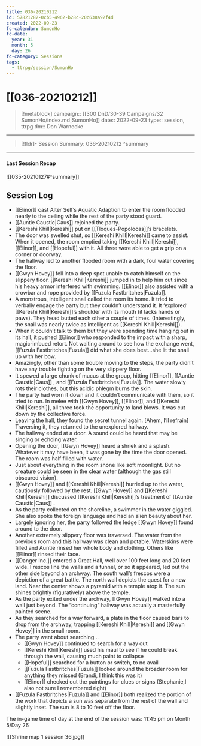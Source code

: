 ```yaml
---
title: 036-20210212
id: 57821282-0cb5-4962-b28c-20c638a92f4d
created: 2022-09-23
fc-calendar: SumonHo
fc-date:
  year: 31
  month: 5
  day: 26
fc-category: Sessions
tags:
  - ttrpg/session/SumonHo
---
```


# [[036-20210212]]

> [!metablock]
>  campaign:: [[300 DnD/30-39 Campaigns/32 SumonHo/index.md|SumonHo]]
>  date:: 2022-09-23
>  type:: session, ttrpg
>  dm:: Don Warnecke


---
> [!tldr]- Session Summary: 036-20210212
>  ^summary

---


#### Last Session Recap

![[035-20210127#^summary]]

## Session Log


- [[Elinor]] cast Alter Self’s Aquatic Adaption to enter the room flooded nearly to the ceiling while the rest of the party stood guard.
- [[Auntie Caustic|Caus]]  rejoined the party.
- [[Kereshi Khill|Kereshi]] put on [[Tloques-Popolocas]]’s bracelets.
- The door was swelled shut, so [[Kereshi Khill|Kereshi]] came to assist. When it opened, the room emptied taking [[Kereshi Khill|Kereshi]], [[Elinor]], and [[Hopeful]] with it. All three were able to get a grip on a corner or doorway.
- The hallway led to another flooded room with a dark, foul water covering the floor.
- [[Gwyn Hovey]] fell into a deep spot unable to catch himself on the slippery floor. [[Kereshi Khill|Kereshi]] jumped in to help him out since his heavy armor interfered with swimming. [[Elinor]] also assisted with a crowbar and rope provided by [[Fuzula Fastbritches|Fuzula]].
- A monstrous, intelligent snail called the room its home. It tried to verbally engage the party but they couldn’t understand it. It ‘explored’ [[Kereshi Khill|Kereshi]]’s shoulder with its mouth (it lacks hands or paws). They head butted each other a couple of times. (Interestingly, the snail was nearly twice as intelligent as [[Kereshi Khill|Kereshi]]).
- When it couldn’t talk to them but they were spending time hanging out in its hall, it pushed [[Elinor]] who responded to the impact with a sharp, magic-imbued retort. Not waiting around to see how the exchange went, [[Fuzula Fastbritches|Fuzula]] did what she does best…she lit the snail up with her bow.
- Amazingly, other than some trouble moving to the steps, the party didn’t have any trouble fighting on the very slippery floor.
- It spewed a large chunk of mucus at the group, hitting [[Elinor]], [[Auntie Caustic|Caus]] , and [[Fuzula Fastbritches|Fuzula]]. The water slowly rots their clothes, but this acidic phlegm burns the skin.
- The party had worn it down and it couldn’t communicate with them, so it tried to run. In melee with [[Gwyn Hovey]], [[Elinor]], and [[Kereshi Khill|Kereshi]], all three took the opportunity to land blows. It was cut down by the collective force.
- Leaving the hall, they found the secret tunnel again. [Ahem, I’ll refrain] Traversing it, they returned to the unexplored hallway. 
- The hallway ended at a door. A sound could be heard that may be singing or echoing water.
- Opening the door, [[Gwyn Hovey]] heard a shriek and a splash. Whatever it may have been, it was gone by the time the door opened. The room was half filled with water.
- Just about everything in the room shone like soft moonlight. But no creature could be seen in the clear water (although the gas still obscured vision).
- [[Gwyn Hovey]] and [[Kereshi Khill|Kereshi]] hurried up to the water, cautiously followed by the rest. [[Gwyn Hovey]] and [[Kereshi Khill|Kereshi]] discussed [[Kereshi Khill|Kereshi]]’s treatment of [[Auntie Caustic|Caus]] .
- As the party collected on the shoreline, a swimmer in the water giggled. She also spoke the foreign language and had an alien beauty about her. 
- Largely ignoring her, the party followed the ledge [[Gwyn Hovey]] found around to the door.
- Another extremely slippery floor was traversed. The water from the previous room and this hallway was clean and potable. Waterskins were filled and Auntie rinsed her whole body and clothing. Others like [[Elinor]] rinsed their face.
- [[Danger Inc.]]  entered a Great Hall, well over 100 feet long and 20 feet wide. Frescos line the walls and a tunnel, or so it appeared, led out the other side beyond an archway. The south wall’s frescos were a depiction of a great battle. The north wall depicts the quest for a new land. Near the center shows a pyramid with a temple atop it. The sun shines brightly (figuratively) above the temple.
- As the party exited under the archway, [[Gwyn Hovey]] walked into a wall just beyond. The “continuing” hallway was actually a masterfully painted scene.
- As they searched for a way forward, a plate in the floor caused bars to drop from the archway, trapping [[Kereshi Khill|Kereshi]] and [[Gwyn Hovey]] in the small room.
- The party went about searching…
    - [[Gwyn Hovey]] continued to search for a way out
    - [[Kereshi Khill|Kereshi]] used his maul to see if he could break through the wall, causing much paint to collapse
    - [[Hopeful]] searched for a button or switch, to no avail
    - [[Fuzula Fastbritches|Fuzula]] looked around the broader room for anything they missed (Brandi, I think this was it)
    - [[Elinor]] checked out the paintings for clues or signs (Stephanie,I also not sure I remembered right)
- [[Fuzula Fastbritches|Fuzula]] and [[Elinor]] both realized the portion of the work that depicts a sun was separate from the rest of the wall and slightly inset. The sun is 8 to 10 feet off the floor.

The in-game time of day at the end of the session was: 11:45 pm on Month 5/Day 26

![[Shrine map 1 session 36.jpg]]
